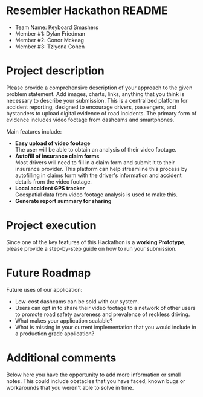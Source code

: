 # Resembler Hackathon README

- Team Name: Keyboard Smashers
- Member #1: Dylan Friedman
- Member #2: Conor Mckeag
- Member #3: Tziyona Cohen

# Project description

Please provide a comprehensive description of your approach to the given problem statement. Add images, charts, links, anything that you think is necessary to describe your submission.
This is a centralized platform for accident reporting, designed to encourage drivers, passengers, and bystanders to upload digital evidence of road incidents. The primary form of evidence includes video footage from dashcams and smartphones.

Main features include:

- **Easy upload of video footage**\
  The user will be able to obtain an analysis of their video footage.
- **Autofill of insurance claim forms**\
  Most drivers will need to fill in a claim form and submit it to their insurance provider. This platform can help streamline this process by autofilling in claims form with the driver's information and accident details from the video footage.
- **Local accident GPS tracker**\
  Geospatial data from video footage analysis is used to make this.
- **Generate report summary for sharing**

# Project execution

Since one of the key features of this Hackathon is a **working Prototype**, please provide a step-by-step guide on how to run your submission.

# Future Roadmap

Future uses of our application:

- Low-cost dashcams can be sold with our system.
- Users can opt in to share their video footage to a network of other users to promote road safety awareness and prevalence of reckless driving.
- What makes your application scalable?
- What is missing in your current implementation that you would include in a production grade application?

# Additional comments

Below here you have the opportunity to add more information or small notes. This could include obstacles that you have faced, known bugs or workarounds that you weren't able to solve in time.
